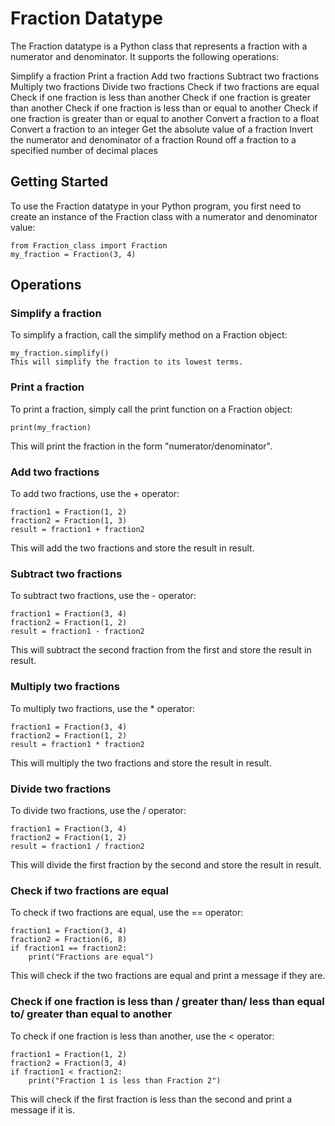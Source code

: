 # Fraction Datatype

The Fraction datatype is a Python class that represents a fraction with a numerator and denominator. It supports the following operations:

Simplify a fraction
Print a fraction
Add two fractions
Subtract two fractions
Multiply two fractions
Divide two fractions
Check if two fractions are equal
Check if one fraction is less than another
Check if one fraction is greater than another
Check if one fraction is less than or equal to another
Check if one fraction is greater than or equal to another
Convert a fraction to a float
Convert a fraction to an integer
Get the absolute value of a fraction
Invert the numerator and denominator of a fraction
Round off a fraction to a specified number of decimal places


## Getting Started
To use the Fraction datatype in your Python program, you first need to create an instance of the Fraction class with a numerator and denominator value:

```
from Fraction_class import Fraction
my_fraction = Fraction(3, 4)
```

## Operations

### Simplify a fraction
To simplify a fraction, call the simplify method on a Fraction object:

```
my_fraction.simplify()
This will simplify the fraction to its lowest terms.
```

### Print a fraction
To print a fraction, simply call the print function on a Fraction object:

```
print(my_fraction)
```
This will print the fraction in the form "numerator/denominator".

### Add two fractions
To add two fractions, use the + operator:

```
fraction1 = Fraction(1, 2)
fraction2 = Fraction(1, 3)
result = fraction1 + fraction2
```
This will add the two fractions and store the result in result.

### Subtract two fractions
To subtract two fractions, use the - operator:

```
fraction1 = Fraction(3, 4)
fraction2 = Fraction(1, 2)
result = fraction1 - fraction2
```
This will subtract the second fraction from the first and store the result in result.

### Multiply two fractions
To multiply two fractions, use the * operator:

```
fraction1 = Fraction(3, 4)
fraction2 = Fraction(1, 2)
result = fraction1 * fraction2
```
This will multiply the two fractions and store the result in result.

### Divide two fractions
To divide two fractions, use the / operator:

```
fraction1 = Fraction(3, 4)
fraction2 = Fraction(1, 2)
result = fraction1 / fraction2
```
This will divide the first fraction by the second and store the result in result.

### Check if two fractions are equal
To check if two fractions are equal, use the == operator:

```
fraction1 = Fraction(3, 4)
fraction2 = Fraction(6, 8)
if fraction1 == fraction2:
    print("Fractions are equal")
```
This will check if the two fractions are equal and print a message if they are.

### Check if one fraction is less than / greater than/ less than equal to/ greater than equal to another
To check if one fraction is less than another, use the < operator:

```
fraction1 = Fraction(1, 2)
fraction2 = Fraction(3, 4)
if fraction1 < fraction2:
    print("Fraction 1 is less than Fraction 2")
```
This will check if the first fraction is less than the second and print a message if it is.

###




